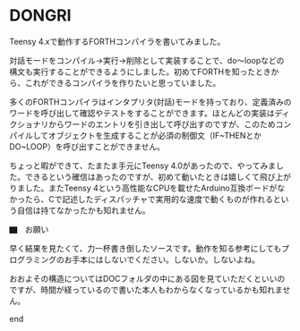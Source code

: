 # DONGRI

Teensy 4.xで動作するFORTHコンパイラを書いてみました。

対話モードをコンパイル→実行→削除として実装することで、do〜loopなどの構文も実行することができるようにしました。初めてFORTHを知ったときから、これができるコンパイラを作りたいと思っていました。

多くのFORTHコンパイラはインタプリタ(対話)モードを持っており、定義済みのワードを呼び出して確認やテストをすることができます。ほとんどの実装はディクショナリからワードのエントリを引き出して呼び出すのですが、このためコンパイルしてオブジェクトを生成することが必須の制御文（IF~THENとかDO~LOOP）を呼び出すことができません。

ちょっと暇ができて、たまたま手元にTeensy 4.0があったので、やってみました。できるという確信はあったのですが、初めて動いたときは嬉しくて飛び上がりました。またTeensy 4という高性能なCPUを載せたArduino互換ボードがなかったら、Cで記述したディスパッチャで実用的な速度で動くものが作れるという自信は持てなかったかも知れません。


▇　お願い

早く結果を見たくて、力一杯書き倒したソースです。動作を知る参考にしてもプログラミングのお手本にはしないでください。しないか。しないよね。

おおよその構造についてはDOCフォルダの中にある図を見ていただくといいのですが、時間が経っているので書いた本人もわからなくなっているかも知れません。

end